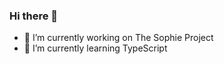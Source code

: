 ### Hi there 👋

- 🔭 I’m currently working on The Sophie Project
- 🌱 I’m currently learning TypeScript
